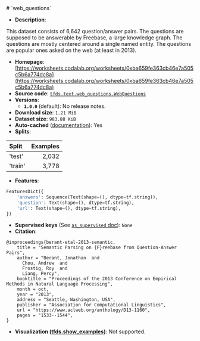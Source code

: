 <div itemscope itemtype="http://schema.org/Dataset">
  <div itemscope itemprop="includedInDataCatalog" itemtype="http://schema.org/DataCatalog">
    <meta itemprop="name" content="TensorFlow Datasets" />
  </div>
  <meta itemprop="name" content="web_questions" />
  <meta itemprop="description" content="This dataset consists of 6,642 question/answer pairs.&#10;The questions are supposed to be answerable by Freebase, a large knowledge graph.&#10;The questions are mostly centered around a single named entity.&#10;The questions are popular ones asked on the web (at least in 2013).&#10;&#10;To use this dataset:&#10;&#10;```python&#10;import tensorflow_datasets as tfds&#10;&#10;ds = tfds.load(&#x27;web_questions&#x27;, split=&#x27;train&#x27;)&#10;for ex in ds.take(4):&#10;  print(ex)&#10;```&#10;&#10;See [the guide](https://www.tensorflow.org/datasets/overview) for more&#10;informations on [tensorflow_datasets](https://www.tensorflow.org/datasets).&#10;&#10;" />
  <meta itemprop="url" content="https://www.tensorflow.org/datasets/catalog/web_questions" />
  <meta itemprop="sameAs" content="https://worksheets.codalab.org/worksheets/0xba659fe363cb46e7a505c5b6a774dc8a" />
  <meta itemprop="citation" content="@inproceedings{berant-etal-2013-semantic,&#10;    title = &quot;Semantic Parsing on {F}reebase from Question-Answer Pairs&quot;,&#10;    author = &quot;Berant, Jonathan  and&#10;      Chou, Andrew  and&#10;      Frostig, Roy  and&#10;      Liang, Percy&quot;,&#10;    booktitle = &quot;Proceedings of the 2013 Conference on Empirical Methods in Natural Language Processing&quot;,&#10;    month = oct,&#10;    year = &quot;2013&quot;,&#10;    address = &quot;Seattle, Washington, USA&quot;,&#10;    publisher = &quot;Association for Computational Linguistics&quot;,&#10;    url = &quot;https://www.aclweb.org/anthology/D13-1160&quot;,&#10;    pages = &quot;1533--1544&quot;,&#10;}" />
</div>
# `web_questions`

*   **Description**:

This dataset consists of 6,642 question/answer pairs. The questions are supposed
to be answerable by Freebase, a large knowledge graph. The questions are mostly
centered around a single named entity. The questions are popular ones asked on
the web (at least in 2013).

*   **Homepage**:
    [https://worksheets.codalab.org/worksheets/0xba659fe363cb46e7a505c5b6a774dc8a](https://worksheets.codalab.org/worksheets/0xba659fe363cb46e7a505c5b6a774dc8a)
*   **Source code**:
    [`tfds.text.web_questions.WebQuestions`](https://github.com/tensorflow/datasets/tree/master/tensorflow_datasets/text/web_questions.py)
*   **Versions**:
    *   **`1.0.0`** (default): No release notes.
*   **Download size**: `1.21 MiB`
*   **Dataset size**: `983.88 KiB`
*   **Auto-cached**
    ([documentation](https://www.tensorflow.org/datasets/performances#auto-caching)):
    Yes
*   **Splits**:

Split   | Examples
:------ | -------:
'test'  | 2,032
'train' | 3,778

*   **Features**:

```python
FeaturesDict({
    'answers': Sequence(Text(shape=(), dtype=tf.string)),
    'question': Text(shape=(), dtype=tf.string),
    'url': Text(shape=(), dtype=tf.string),
})
```
*   **Supervised keys** (See
    [`as_supervised` doc](https://www.tensorflow.org/datasets/api_docs/python/tfds/load#args)):
    `None`
*   **Citation**:

```
@inproceedings{berant-etal-2013-semantic,
    title = "Semantic Parsing on {F}reebase from Question-Answer Pairs",
    author = "Berant, Jonathan  and
      Chou, Andrew  and
      Frostig, Roy  and
      Liang, Percy",
    booktitle = "Proceedings of the 2013 Conference on Empirical Methods in Natural Language Processing",
    month = oct,
    year = "2013",
    address = "Seattle, Washington, USA",
    publisher = "Association for Computational Linguistics",
    url = "https://www.aclweb.org/anthology/D13-1160",
    pages = "1533--1544",
}
```

*   **Visualization
    ([tfds.show_examples](https://www.tensorflow.org/datasets/api_docs/python/tfds/visualization/show_examples))**:
    Not supported.
